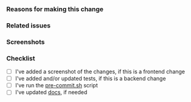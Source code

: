 ### Reasons for making this change

<!-- Add a reason for making this change here. -->

### Related issues

<!-- Add a reference to issues resolved, if applicable (for example, "fixes #1"). -->

### Screenshots

<!-- Add screenshots, if necessary. If this is a substantial frontend / user flow change, consider recording
a user flow GIF using a tool such as [LICEcap](https://www.cockos.com/licecap/). -->

### Checklist

* [ ] I've added a screenshot of the changes, if this is a frontend change
* [ ] I've added and/or updated tests, if this is a backend change
* [ ] I've run the [pre-commit.sh](https://github.com/codalab/codalab-worksheets/blob/master/pre-commit.sh) script
* [ ] I've updated [docs](https://github.com/codalab/codalab-worksheets/tree/master/docs), if needed
